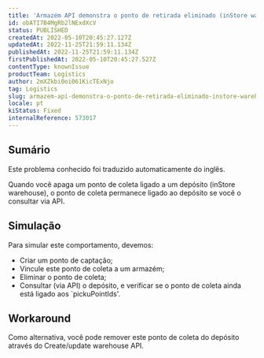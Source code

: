 ```yaml
---
title: 'Armazém API demonstra o ponto de retirada eliminado (inStore warehouse)'
id: obATI7B4MgRb2lNExdXcV
status: PUBLISHED
createdAt: 2022-05-10T20:45:27.127Z
updatedAt: 2022-11-25T21:59:11.134Z
publishedAt: 2022-11-25T21:59:11.134Z
firstPublishedAt: 2022-05-10T20:45:27.527Z
contentType: knownIssue
productTeam: Logistics
author: 2mXZkbi0oi061KicTExNjo
tag: Logistics
slug: armazem-api-demonstra-o-ponto-de-retirada-eliminado-instore-warehouse
locale: pt
kiStatus: Fixed
internalReference: 573017
---
```


## Sumário

<div class="alert alert-info">
  <p>Este problema conhecido foi traduzido automaticamente do inglês.</p>
</div>


Quando você apaga um ponto de coleta ligado a um depósito (inStore warehouse), o ponto de coleta permanece ligado ao depósito se você o consultar via API.



## Simulação


Para simular este comportamento, devemos:

- Criar um ponto de captação;
- Vincule este ponto de coleta a um armazém;
- Eliminar o ponto de coleta;
- Consultar (via API) o depósito, e verificar se o ponto de coleta ainda está ligado aos `pickuPointIds'.



## Workaround


Como alternativa, você pode remover este ponto de coleta do depósito através do Create/update warehouse API.

